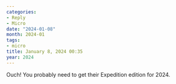 ```yaml
---
categories:
- Reply
- Micro
date: "2024-01-08"
month: 2024-01
tags:
- micro
title: January 8, 2024 00:35
year: 2024
---
```


Ouch! You probably need to get their Expedition edition for 2024.
